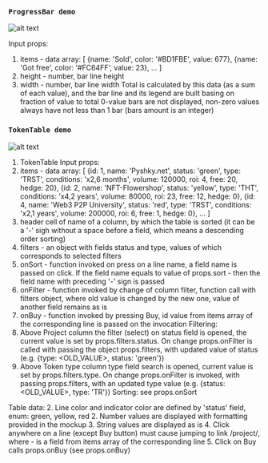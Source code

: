 ### `ProgressBar demo`

![alt text](https://thumb.tildacdn.com/tild3433-3936-4230-a364-666363333835/-/format/webp/progress.jpg)

Input props:
1. items - data array:
[
{name: 'Sold', color: '#BD1FBE', value: 677},
{name: 'Got free', color: '#FC64FF', value: 23},
...
]
2. height - number, bar line height
3. width - number, bar line width
Total is calculated by this data (as a sum of each value), and the bar line and its legend are built basing on fraction of value to total
0-value bars are not displayed, non-zero values always have not less than 1 bar (bars amount is an integer)

### `TokenTable demo`

![alt text](https://thumb.tildacdn.com/tild6233-3739-4866-b031-306465306232/-/format/webp/image.jpg)

1. TokenTable
Input props:
1. items - data array:
[
{id: 1, name: 'Pyshky.net', status: 'green', type: 'TRST', conditions: 'x2,6 months', volume: 120000, roi: 4, free: 20, hedge: 20},
{id: 2, name: 'NFT-Flowershop', status: 'yellow', type: 'THT', conditions: 'x4,2 years', volume: 80000, roi: 23, free: 12, hedge: 0},
{id: 4, name: 'Web3 P2P University', status: 'red', type: 'TRST', conditions: 'x2,1 years', volume: 200000, roi: 6, free: 1, hedge: 0},
...
]
2. header cell of name of a column, by which the table is sorted (it can be a '-' sigh without a space before a field, which means a descending order sorting)
3. filters - an object with fields status and type, values of which corresponds to selected filters
4. onSort - function invoked on press on a line name, a field name is passed on click. If the field name equals to value of props.sort - then the field name with preceding '-' sign is passed
5. onFilter - function invoked by change of column filter, function call with filters object, where old value is changed by the new one, value of another field remains as is
6. onBuy - function invoked by pressing Buy, id value from items array of the corresponding line is passed on the invocation
Filtering:
1. Above Project column the filter (select) on status field is opened, the current value is set by props.filters.status. On change props.onFilter is called with passing the object props.filters, with updated value of status (e.g. {type: <OLD_VALUE>, status: 'green'})
2. Above Token type column type field search is opened, current value is set by props.filters.type. On change props.onFilter is invoked, with passing props.filters, with an updated type value (e.g. {status: <OLD_VALUE>, type: 'TR'})
Sorting: see props.onSort

Table data:
2. Line color and indicator color are defined by 'status' field, enum: green, yellow, red
2. Number values are displayed with formatting provided in the mockup
3. String values are displayed as is
4. Click anywhere on a line (except Buy button) must cause jumping to link /project/<id>, where <id> - is a field from items array of the corresponding line
5. Click on Buy calls props.onBuy (see props.onBuy)
